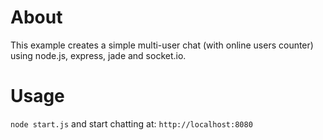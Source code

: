 # About
This example creates a simple multi-user chat (with online users counter) 
using node.js, express, jade and socket.io.

# Usage
`node start.js` and start chatting at: `http://localhost:8080`